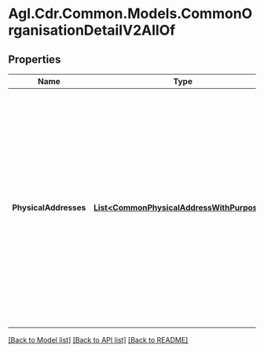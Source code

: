# Agl.Cdr.Common.Models.CommonOrganisationDetailV2AllOf

## Properties

Name | Type | Description | Notes
------------ | ------------- | ------------- | -------------
**PhysicalAddresses** | [**List&lt;CommonPhysicalAddressWithPurpose2&gt;**](CommonPhysicalAddressWithPurpose2.md) | Array is mandatory but may be empty if no valid addresses are held. One and only one address may have the purpose of REGISTERED. Zero or one, and no more than one, record may have the purpose of MAIL. If zero then the REGISTERED address is to be used for mail | 

[[Back to Model list]](../README.md#documentation-for-models) [[Back to API list]](../README.md#documentation-for-api-endpoints) [[Back to README]](../README.md)

